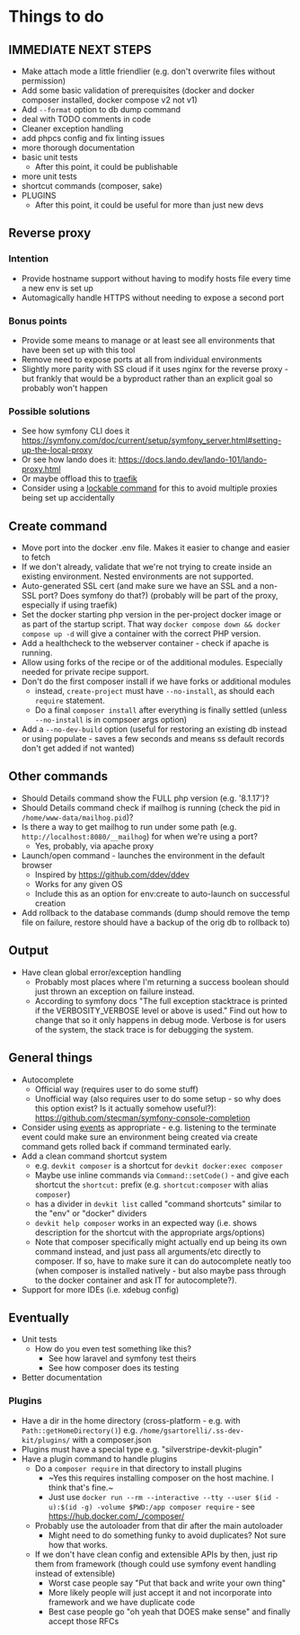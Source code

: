 # Things to do

## IMMEDIATE NEXT STEPS

- Make attach mode a little friendlier (e.g. don't overwrite files without permission)
- Add some basic validation of prerequisites (docker and docker composer installed, docker compose v2 not v1)
- Add `--format` option to db dump command
- deal with TODO comments in code
- Cleaner exception handling
- add phpcs config and fix linting issues
- more thorough documentation
- basic unit tests
  - After this point, it could be publishable
- more unit tests
- shortcut commands (composer, sake)
- PLUGINS
  - After this point, it could be useful for more than just new devs

## Reverse proxy

### Intention

- Provide hostname support without having to modify hosts file every time a new env is set up
- Automagically handle HTTPS without needing to expose a second port

### Bonus points

- Provide some means to manage or at least see all environments that have been set up with this tool
- Remove need to expose ports at all from individual environments
- Slightly more parity with SS cloud if it uses nginx for the reverse proxy - but frankly that would be a byproduct rather than an explicit goal so probably won't happen

### Possible solutions

- See how symfony CLI does it <https://symfony.com/doc/current/setup/symfony_server.html#setting-up-the-local-proxy>
- Or see how lando does it: https://docs.lando.dev/lando-101/lando-proxy.html
- Or maybe offload this to [traefik](https://doc.traefik.io/traefik/providers/docker/)
- Consider using a [lockable command](https://kurozumi.github.io/symfony-docs/console/lockable_trait.html) for this to avoid multiple proxies being set up accidentally

## Create command

- Move port into the docker .env file. Makes it easier to change and easier to fetch
- If we don't already, validate that we're not trying to create inside an existing environment. Nested environments are not supported.
- Auto-generated SSL cert (and make sure we have an SSL and a non-SSL port? Does symfony do that?) (probably will be part of the proxy, especially if using traefik)
- Set the docker starting php version in the per-project docker image or as part of the startup script. That way `docker compose down && docker compose up -d` will give a container with the correct PHP version.
- Add a healthcheck to the webserver container - check if apache is running.
- Allow using forks of the recipe or of the additional modules. Especially needed for private recipe support.
- Don't do the first composer install if we have forks or additional modules
  - instead, `create-project` must have `--no-install`, as should each `require` statement.
  - Do a final `composer install` after everything is finally settled (unless `--no-install` is in compsoer args option)
- Add a `--no-dev-build` option (useful for restoring an existing db instead or using populate - saves a few seconds and means ss default records don't get added if not wanted)

## Other commands

- Should Details command show the FULL php version (e.g. '8.1.17')?
- Should Details command check if mailhog is running (check the pid in `/home/www-data/mailhog.pid`)?
- Is there a way to get mailhog to run under some path (e.g. `http://localhost:8080/__mailhog`) for when we're using a port?
  - Yes, probably, via apache proxy
- Launch/open command - launches the environment in the default browser
  - Inspired by https://github.com/ddev/ddev
  - Works for any given OS
  - Include this as an option for env:create to auto-launch on successful creation
- Add rollback to the database commands (dump should remove the temp file on failure, restore should have a backup of the orig db to rollback to)

## Output

- Have clean global error/exception handling
  - Probably most places where I'm returning a success boolean should just thrown an exception on failure instead.
  - According to symfony docs "The full exception stacktrace is printed if the VERBOSITY_VERBOSE level or above is used." Find out how to change that so it only happens in debug mode. Verbose is for users of the system, the stack trace is for debugging the system.

## General things

- Autocomplete
  - Official way (requires user to do some stuff)
  - Unofficial way (also requires user to do some setup - so why does this option exist? Is it actually somehow useful?): <https://github.com/stecman/symfony-console-completion>
- Consider using [events](https://kurozumi.github.io/symfony-docs/components/console/events.html) as appropriate - e.g. listening to the terminate event could make sure an environment being created via create command gets rolled back if command terminated early.
- Add a clean command shortcut system
  - e.g. `devkit composer` is a shortcut for `devkit docker:exec composer`
  - Maybe use inline commands via `Command::setCode()` - and give each shortcut the `shortcut:` prefix (e.g. `shortcut:composer` with alias `composer`)
  - has a divider in `devkit list` called "command shortcuts" similar to the "env" or "docker" dividers
  - `devkit help composer` works in an expected way (i.e. shows description for the shortcut with the appropriate args/options)
  - Note that composer specifically might actually end up being its own command instead, and just pass all arguments/etc directly to composer. If so, have to make sure it can do autocomplete neatly too (when composer is installed natively - but also maybe pass through to the docker container and ask IT for autocomplete?).
- Support for more IDEs (i.e. xdebug config)

## Eventually

- Unit tests
  - How do you even test something like this?
    - See how laravel and symfony test theirs
    - See how composer does its testing
- Better documentation

### Plugins

- Have a dir in the home directory (cross-platform - e.g. with `Path::getHomeDirectory()`) e.g. `/home/gsartorelli/.ss-dev-kit/plugins/` with a composer.json
- Plugins must have a special type e.g. "silverstripe-devkit-plugin"
- Have a plugin command to handle plugins
  - Do a `composer require` in that directory to install plugins
    - ~Yes this requires installing composer on the host machine. I think that's fine.~
    - Just use `docker run --rm --interactive --tty --user $(id -u):$(id -g) -volume $PWD:/app composer require` - see https://hub.docker.com/_/composer/
  - Probably use the autoloader from that dir after the main autoloader
    - Might need to do something funky to avoid duplicates? Not sure how that works.
  - If we don't have clean config and extensible APIs by then, just rip them from framework (though could use symfony event handling instead of extensible)
    - Worst case people say "Put that back and write your own thing"
    - More likely people will just accept it and not incorporate into framework and we have duplicate code
    - Best case people go "oh yeah that DOES make sense" and finally accept those RFCs
